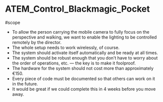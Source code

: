 # ATEM_Control_Blackmagic_Pocket


#scope
- To allow the person carrying the mobile camera to fully focus on the perspective and walking, we want to enable the lighting to be controlled remotely by the director.
- The whole setup needs to work wirelessly, of course.
- The system should activate itself automatically and be ready at all times.
- The system should be robust enough that you don't have to worry about the order of operations, etc. — the key is to make it foolproof.
- The hardware for the system should not cost more than approximately €150.
- Every piece of code must be documented so that others can work on it in the future.
- It would be great if we could complete this in 4 weeks before you move away.